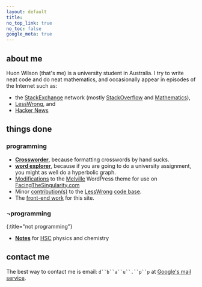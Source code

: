 ```yaml
---
layout: default
title:
no_top_link: true
no_toc: false
google_meta: true
---
```


## about me

Huon Wilson (that's me) is a university student in Australia. I try to write neat code and do neat mathematics, and occasionally appear in episodes of the Internet such as:

- the [StackExchange](http://stackexchange.com/users/1308075/dbaupp) network (mostly [StackOverflow](http://stackoverflow.com/users/1256624/dbaupp) and [Mathematics](http://math.stackexchange.com/users/26567/dbaupp)),
- [LessWrong](http://lesswrong.com/user/dbaupp), and
- [Hacker News](https://news.ycombinator.com/user?id=dbaupp)


## things done

### programming

- **[Crossworder](https://github.com/dbaupp/crossworder)**, because formatting crosswords by hand sucks.
- **[word explorer](http://www.ug.it.usyd.edu.au/~hwil7821/assignment3/form.html)**, because if you are
  going to do a university assignment, you might as well do a hyperbolic graph.
- [Modifications](https://github.com/dbaupp/melville-facing-the-singularity-edition) to the
  [Melville](http://madebyraygun.com/wordpress/themes/melville/) WordPress theme for use on
  [FacingTheSingularity.com](http://facingthesingularity.com/)
- Minor [contribution(s)](https://github.com/dbaupp/lesswrong) to the [LessWrong](http://lesswrong.com/)
  [code base](https://github.com/tricycle/lesswrong).
- The [front-end work](https://github.com/dbaupp/dbaupp.github.com) for this site.

### &not;programming
{:title="not programming"}
- **[Notes](notes.html)** for [HSC](https://en.wikipedia.org/wiki/Higher_School_Certificate_%28New_South_Wales%29) physics and chemistry

## contact me

The best way to contact me is email: `d``b``a``u``.``p``p` at [Google's mail service](http://gmail.com).
